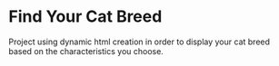 # Find Your Cat Breed
Project using dynamic html creation in order to display your cat breed based on the characteristics you choose.
